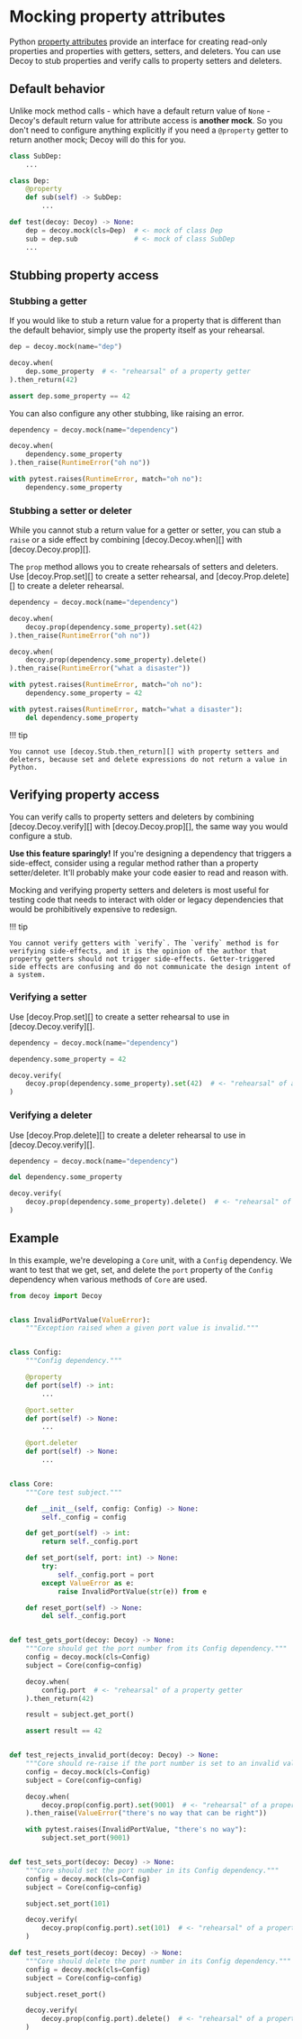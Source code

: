 # Mocking property attributes

Python [property attributes][] provide an interface for creating read-only properties and properties with getters, setters, and deleters. You can use Decoy to stub properties and verify calls to property setters and deleters.

[property attributes]: https://docs.python.org/3/library/functions.html#property

## Default behavior

Unlike mock method calls - which have a default return value of `None` - Decoy's default return value for attribute access is **another mock**. So you don't need to configure anything explicitly if you need a `@property` getter to return another mock; Decoy will do this for you.

```python
class SubDep:
    ...

class Dep:
    @property
    def sub(self) -> SubDep:
        ...

def test(decoy: Decoy) -> None:
    dep = decoy.mock(cls=Dep)  # <- mock of class Dep
    sub = dep.sub              # <- mock of class SubDep
    ...
```

## Stubbing property access

### Stubbing a getter

If you would like to stub a return value for a property that is different than the default behavior, simply use the property itself as your rehearsal.

```python
dep = decoy.mock(name="dep")

decoy.when(
    dep.some_property  # <- "rehearsal" of a property getter
).then_return(42)

assert dep.some_property == 42
```

You can also configure any other stubbing, like raising an error.

```python
dependency = decoy.mock(name="dependency")

decoy.when(
    dependency.some_property
).then_raise(RuntimeError("oh no"))

with pytest.raises(RuntimeError, match="oh no"):
    dependency.some_property
```

### Stubbing a setter or deleter

While you cannot stub a return value for a getter or setter, you can stub a `raise` or a side effect by combining [decoy.Decoy.when][] with [decoy.Decoy.prop][].

The `prop` method allows you to create rehearsals of setters and deleters. Use [decoy.Prop.set][] to create a setter rehearsal, and [decoy.Prop.delete][] to create a deleter rehearsal.

```python
dependency = decoy.mock(name="dependency")

decoy.when(
    decoy.prop(dependency.some_property).set(42)
).then_raise(RuntimeError("oh no"))

decoy.when(
    decoy.prop(dependency.some_property).delete()
).then_raise(RuntimeError("what a disaster"))

with pytest.raises(RuntimeError, match="oh no"):
    dependency.some_property = 42

with pytest.raises(RuntimeError, match="what a disaster"):
    del dependency.some_property
```

!!! tip

    You cannot use [decoy.Stub.then_return][] with property setters and deleters, because set and delete expressions do not return a value in Python.

## Verifying property access

You can verify calls to property setters and deleters by combining [decoy.Decoy.verify][] with [decoy.Decoy.prop][], the same way you would configure a stub.

**Use this feature sparingly!** If you're designing a dependency that triggers a side-effect, consider using a regular method rather than a property setter/deleter. It'll probably make your code easier to read and reason with.

Mocking and verifying property setters and deleters is most useful for testing code that needs to interact with older or legacy dependencies that would be prohibitively expensive to redesign.

!!! tip

    You cannot verify getters with `verify`. The `verify` method is for verifying side-effects, and it is the opinion of the author that property getters should not trigger side-effects. Getter-triggered side effects are confusing and do not communicate the design intent of a system.

### Verifying a setter

Use [decoy.Prop.set][] to create a setter rehearsal to use in [decoy.Decoy.verify][].

```python
dependency = decoy.mock(name="dependency")

dependency.some_property = 42

decoy.verify(
    decoy.prop(dependency.some_property).set(42)  # <- "rehearsal" of a property setter
)
```

### Verifying a deleter

Use [decoy.Prop.delete][] to create a deleter rehearsal to use in [decoy.Decoy.verify][].

```python
dependency = decoy.mock(name="dependency")

del dependency.some_property

decoy.verify(
    decoy.prop(dependency.some_property).delete()  # <- "rehearsal" of a property deleter
)
```

## Example

In this example, we're developing a `Core` unit, with a `Config` dependency. We want to test that we get, set, and delete the `port` property of the `Config` dependency when various methods of `Core` are used.

```python
from decoy import Decoy


class InvalidPortValue(ValueError):
    """Exception raised when a given port value is invalid."""


class Config:
    """Config dependency."""

    @property
    def port(self) -> int:
        ...

    @port.setter
    def port(self) -> None:
        ...

    @port.deleter
    def port(self) -> None:
        ...


class Core:
    """Core test subject."""

    def __init__(self, config: Config) -> None:
        self._config = config

    def get_port(self) -> int:
        return self._config.port

    def set_port(self, port: int) -> None:
        try:
            self._config.port = port
        except ValueError as e:
            raise InvalidPortValue(str(e)) from e

    def reset_port(self) -> None:
        del self._config.port


def test_gets_port(decoy: Decoy) -> None:
    """Core should get the port number from its Config dependency."""
    config = decoy.mock(cls=Config)
    subject = Core(config=config)

    decoy.when(
        config.port  # <- "rehearsal" of a property getter
    ).then_return(42)

    result = subject.get_port()

    assert result == 42


def test_rejects_invalid_port(decoy: Decoy) -> None:
    """Core should re-raise if the port number is set to an invalid value."""
    config = decoy.mock(cls=Config)
    subject = Core(config=config)

    decoy.when(
        decoy.prop(config.port).set(9001)  # <- "rehearsal" of a property setter
    ).then_raise(ValueError("there's no way that can be right"))

    with pytest.raises(InvalidPortValue, "there's no way"):
        subject.set_port(9001)


def test_sets_port(decoy: Decoy) -> None:
    """Core should set the port number in its Config dependency."""
    config = decoy.mock(cls=Config)
    subject = Core(config=config)

    subject.set_port(101)

    decoy.verify(
        decoy.prop(config.port).set(101)  # <- "rehearsal" of a property setter
    )

def test_resets_port(decoy: Decoy) -> None:
    """Core should delete the port number in its Config dependency."""
    config = decoy.mock(cls=Config)
    subject = Core(config=config)

    subject.reset_port()

    decoy.verify(
        decoy.prop(config.port).delete()  # <- "rehearsal" of a property deleter
    )
```
